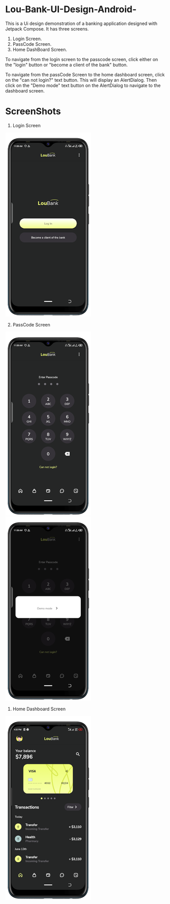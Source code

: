 # Lou-Bank-UI-Design-Android-
This is a Ui design demonstration of a banking application designed with Jetpack Compose. 
It has three screens. 
1. Login Screen.
2. PassCode Screen.
3. Home DashBoard Screen.

To navigate from the login screen to the passcode screen, click either on the "login" button or "become a client of the bank" button.

To navigate from the passCode Screen to the home dashboard screen, click on the "can not login?" text button. 
This will display an AlertDialog. Then click on the "Demo mode" text button on the AlertDialog to navigate to the dashboard screen.

# ScreenShots

1. Login Screen

![ScreenShot](https://github.com/AshaluwalaKazeem/Lou-Bank-UI-Design-Android-/blob/master/screenshots/Screenshot_20211031-110834.png)

2. PassCode Screen

![ScreenShot](https://github.com/AshaluwalaKazeem/Lou-Bank-UI-Design-Android-/blob/master/screenshots/Screenshot_20211031-110845.png)
![ScreenShot](https://github.com/AshaluwalaKazeem/Lou-Bank-UI-Design-Android-/blob/master/screenshots/Screenshot_20211031-110901.png)

1. Home Dashboard Screen

![ScreenShot](https://github.com/AshaluwalaKazeem/Lou-Bank-UI-Design-Android-/blob/master/screenshots/Screenshot_20211031-163352.png)
